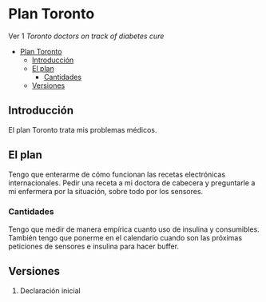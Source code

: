 # Plan Toronto
Ver 1
_Toronto doctors on track of diabetes cure_

- [Plan Toronto](#plan-toronto)
  - [Introducción](#introducción)
  - [El plan](#el-plan)
    - [Cantidades](#cantidades)
  - [Versiones](#versiones)

## Introducción
El plan Toronto trata mis problemas médicos.

## El plan
Tengo que enterarme de cómo funcionan las recetas electrónicas internacionales. Pedir una receta a mi doctora de cabecera y preguntarle a mi enfermera por la situación, sobre todo por los sensores.

### Cantidades
Tengo que medir de manera empírica cuanto uso de insulina y consumibles. También tengo que ponerme en el calendario cuando son las próximas peticiones de sensores e insulina para hacer buffer.

## Versiones
1. Declaración inicial